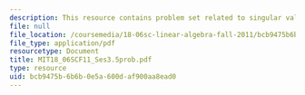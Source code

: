 ```yaml
---
description: This resource contains problem set related to singular value decomposition.
file: null
file_location: /coursemedia/18-06sc-linear-algebra-fall-2011/bcb9475b6b6b0e5a600daf900aa8ead0_MIT18_06SCF11_Ses3.5prob.pdf
file_type: application/pdf
resourcetype: Document
title: MIT18_06SCF11_Ses3.5prob.pdf
type: resource
uid: bcb9475b-6b6b-0e5a-600d-af900aa8ead0
---
```

